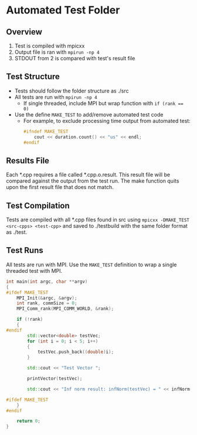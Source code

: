 # Automated Test Folder

## Overview

1. Test is compiled with mpicxx
2. Output file is ran with `mpirun -np 4`
3. STDOUT from 2 is compared with test's result file

## Test Structure

- Tests should follow the folder structure as ./src
- All tests are run with `mpirun -np 4`
  - If single threaded, include MPI but wrap function with `if (rank == 0)`
- Use the define `MAKE_TEST` to add/remove automated test code
  - For example, to exclude processing time output from automated test:
    ```c
    #ifndef MAKE_TEST
        cout << duration.count() << "us" << endl;
    #endif
    ```
## Results File

Each *.cpp requires a file called *.cpp.o.result. This result file will be compared against the output from the test run. The make function quits upon the first result file that does not match.

## Test Compilation

Tests are compiled with all *.cpp files found in src using `mpicxx -DMAKE_TEST <src-cpps> <test-cpp>` and saved to ./testbuild with the same folder format as ./test.

## Test Runs

All tests are run with MPI. Use the `MAKE_TEST` definition to wrap a single threaded test with MPI.

```cpp
int main(int argc, char **argv)
{
#ifdef MAKE_TEST
    MPI_Init(&argc, &argv);
    int rank, commSize = 0;
    MPI_Comm_rank(MPI_COMM_WORLD, &rank);

    if (!rank)
    {
#endif
        std::vector<double> testVec;
        for (int i = 0; i < 5; i++)
        {
            testVec.push_back((double)i);
        }

        std::cout << "Test Vector ";

        printVector(testVec);

        std::cout << "Inf norm result: infNorm(testVec) = " << infNorm(testVec) << std::endl;

#ifdef MAKE_TEST
    }
#endif

    return 0;
}
```
